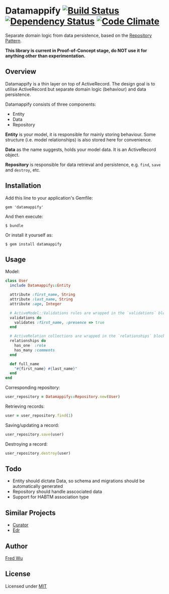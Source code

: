 # Datamappify [![Build Status](https://secure.travis-ci.org/fredwu/datamappify.png?branch=master)](http://travis-ci.org/fredwu/datamappify) [![Dependency Status](https://gemnasium.com/fredwu/datamappify.png)](https://gemnasium.com/fredwu/datamappify) [![Code Climate](https://codeclimate.com/badge.png)](https://codeclimate.com/github/fredwu/datamappify)

Separate domain logic from data persistence, based on the [Repository Pattern](http://martinfowler.com/eaaCatalog/repository.html).

__This library is current in Proof-of-Concept stage, do NOT use it for anything other than experimentation.__

## Overview

Datamappify is a thin layer on top of ActiveRecord. The design goal is to utilise ActiveRecord but separate domain logic (behaviour) and data persistence.

Datamappify consists of three components:

- Entity
- Data
- Repository

__Entity__ is your model, it is responsible for mainly storing behaviour. Some structure (i.e. model relationships) is also stored here for convenience.

__Data__ as the name suggests, holds your model data. It is an ActiveRecord object.

__Repository__ is responsible for data retrieval and persistence, e.g. `find`, `save` and `destroy`, etc.

## Installation

Add this line to your application's Gemfile:

    gem 'datamappify'

And then execute:

    $ bundle

Or install it yourself as:

    $ gem install datamappify

## Usage

Model:

```ruby
class User
  include Datamappify::Entity

  attribute :first_name, String
  attribute :last_name, String
  attribute :age, Integer

  # ActiveModel::Validations rules are wrapped in the `validations` block
  validations do
    validates :first_name, :presence => true
  end

  # ActiveRelation collections are wrapped in the `relationships` block
  relationships do
    has_one  :role
    has_many :comments
  end

  def full_name
    "#{first_name} #{last_name}"
  end
end
```

Corresponding repository:

```ruby
user_repository = Datamappify::Repository.new(User)
```

Retrieving records:

```ruby
user = user_repository.find(1)
```

Saving/updating a record:

```ruby
user_repository.save(user)
```

Destroying a record:

```ruby
user_repository.destroy(user)
```

## Todo

- Entity should dictate Data, so schema and migrations should be automatically generated
- Repository should handle asscociated data
- Support for HABTM association type

## Similar Projects

- [Curator](https://github.com/braintree/curator)
- [Edr](https://github.com/nulogy/edr)

## Author

[Fred Wu](http://fredwu.me/)

## License

Licensed under [MIT](http://fredwu.mit-license.org/)
